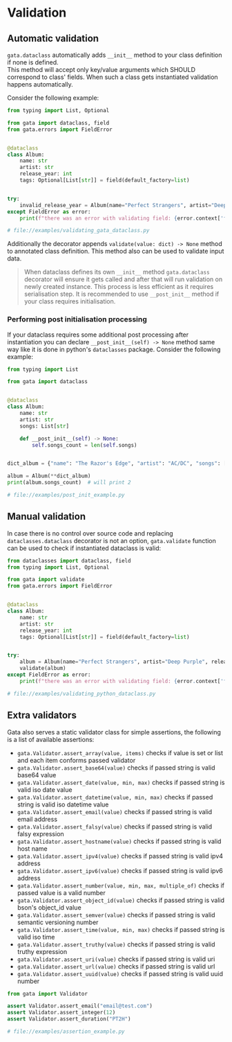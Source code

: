 # Validation

## Automatic validation

`gata.dataclass` automatically adds `__init__` method to your class definition if none is defined.  
This method will accept only key/value arguments which SHOULD correspond to class' fields. When such a class
gets instantiated validation happens automatically. 

Consider the following example:
 
```python
from typing import List, Optional

from gata import dataclass, field
from gata.errors import FieldError


@dataclass
class Album:
    name: str
    artist: str
    release_year: int
    tags: Optional[List[str]] = field(default_factory=list)


try:
    invalid_release_year = Album(name="Perfect Strangers", artist="Deep Purple", release_year="1984")
except FieldError as error:
    print(f"there was an error with validating field: {error.context['field_name']}")

# file://examples/validating_gata_dataclass.py
```

Additionally the decorator appends `validate(value: dict) -> None` method to annotated class definition.
This method also can be used to validate input data.

> When dataclass defines its own `__init__` method `gata.dataclass` decorator will ensure it gets called
> and after that will run validation on newly created instance. This process is less efficient as it requires
> serialisation step. It is recommended to use `__post_init__` method if your class requires initialisation.


### Performing post initialisation processing

If your dataclass requires some additional post processing after instantiation you can declare `__post_init__(self) -> None`
method same way like it is done in python's `dataclasses` package. Consider the following example:

```python
from typing import List

from gata import dataclass


@dataclass
class Album:
    name: str
    artist: str
    songs: List[str]

    def __post_init__(self) -> None:
        self.songs_count = len(self.songs)


dict_album = {"name": "The Razor's Edge", "artist": "AC/DC", "songs": ["Thunderstruck", "Fire Your Guns"]}

album = Album(**dict_album)
print(album.songs_count)  # will print 2

# file://examples/post_init_example.py
```

## Manual validation

In case there is no control over source code and replacing `dataclasses.dataclass` decorator is not an option, 
`gata.validate` function can be used to check if instantiated dataclass is valid:

```python
from dataclasses import dataclass, field
from typing import List, Optional

from gata import validate
from gata.errors import FieldError


@dataclass
class Album:
    name: str
    artist: str
    release_year: int
    tags: Optional[List[str]] = field(default_factory=list)


try:
    album = Album(name="Perfect Strangers", artist="Deep Purple", release_year="1984")
    validate(album)
except FieldError as error:
    print(f"there was an error with validating field: {error.context['field_name']}")

# file://examples/validating_python_dataclass.py
```

## Extra validators

Gata also serves a static validator class for simple assertions, the following is a list of available assertions:
 - `gata.Validator.assert_array(value, items)` checks if value is set or list and each item conforms passed validator
 - `gata.Validator.assert_base64(value)` checks if passed string is valid base64 value
 - `gata.Validator.assert_date(value, min, max)` checks if passed string is valid iso date value
 - `gata.Validator.assert_datetime(value, min, max)` checks if passed string is valid iso datetime value
 - `gata.Validator.assert_email(value)` checks if passed string is valid email address
 - `gata.Validator.assert_falsy(value)` checks if passed string is valid falsy expression
 - `gata.Validator.assert_hostname(value)` checks if passed string is valid host name
 - `gata.Validator.assert_ipv4(value)` checks if passed string is valid ipv4 address
 - `gata.Validator.assert_ipv6(value)` checks if passed string is valid ipv6 address
 - `gata.Validator.assert_number(value, min, max, multiple_of)` checks if passed value is a valid number
 - `gata.Validator.assert_object_id(value)` checks if passed string is valid bson's object_id value
 - `gata.Validator.assert_semver(value)` checks if passed string is valid semantic versioning number
 - `gata.Validator.assert_time(value, min, max)` checks if passed string is valid iso time
 - `gata.Validator.assert_truthy(value)` checks if passed string is valid truthy expression
 - `gata.Validator.assert_uri(value)` checks if passed string is valid uri
 - `gata.Validator.assert_url(value)` checks if passed string is valid url
 - `gata.Validator.assert_uuid(value)` checks if passed string is valid uuid number

```python
from gata import Validator

assert Validator.assert_email("email@test.com")
assert Validator.assert_integer(12)
assert Validator.assert_duration("PT2H")

# file://examples/assertion_example.py
```
